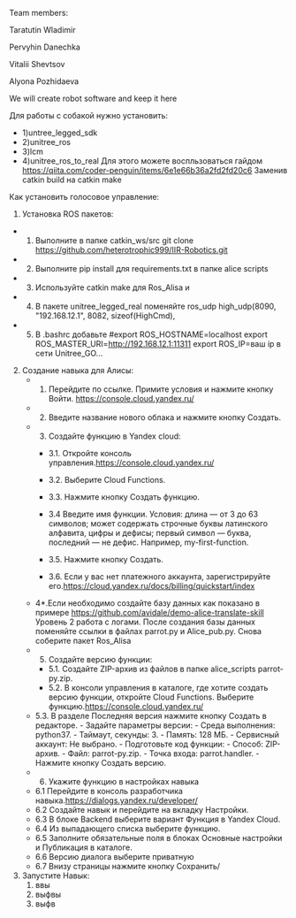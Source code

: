 Team members:

Taratutin Wladimir

Pervyhin Danechka

Vitalii Shevtsov

Alyona Pozhidaeva

We will create robot software and keep it here

Для работы с собакой нужно установить:
- 1)untree_legged_sdk
- 2)unitree_ros
- 3)lcm
- 4)unitree_ros_to_real
Для этого можете воспльзоваться гайдом https://qiita.com/coder-penguin/items/6e1e66b36a2fd2fd20c6
Заменив catkin build на catkin make

Как установить голосовое управление:
1) Установка ROS пакетов:
  - 1. Выполните в папке catkin_ws/src git clone https://github.com/heterotrophic999/IIR-Robotics.git
  - 2. Выполните pip install для requirements.txt в папке alice scripts 
  - 3. Используйте catkin make для Ros_Alisa и  
  - 4. В пакете unitree_legged_real поменяйте ros_udp high_udp(8090, "192.168.12.1", 8082, sizeof(HighCmd),
  - 5. В .bashrc добавьте 
     #export ROS_HOSTNAME=localhost
     export ROS_MASTER_URI=http://192.168.12.1:11311
     export ROS_IP=ваш ip в сети Unitree_GO...
2) Cоздание навыка для Алисы:
   - 1. Перейдите по ссылке. Примите условия и нажмите кнопку Войти. https://console.cloud.yandex.ru/
   - 2. Введите название нового облака и нажмите кнопку Создать.
   - 3. Создайте функцию в Yandex cloud:
     -  3.1. Откройте консоль управления.https://console.cloud.yandex.ru/
     -  3.2. Выберите Cloud Functions.
     -  3.3. Нажмите кнопку Создать функцию.
     -  3.4 Введите имя функции. Условия:
            длина — от 3 до 63 символов;
            может содержать строчные буквы латинского алфавита, цифры и дефисы;
            первый символ — буква, последний — не дефис.
            Например, my-first-function.
            
      - 3.5. Нажмите кнопку Создать.
      - 3.6. Если у вас нет платежного аккаунта, зарегистрируйте его.https://cloud.yandex.ru/docs/billing/quickstart/index
   - 4*.Если необходимо создайте базу данных как показано в примере https://github.com/avidale/demo-alice-translate-skill Уровень 2 работа с логами. После создания базы данных поменяйте ссылки в файлах parrot.py и  Alice_pub.py. Снова соберите пакет Ros_Alisa
   - 5. Создайте версию функции:
     -  5.1.  Создайте ZIP-архив из файлов в папке alice_scripts parrot-py.zip.
     -  5.2.  В консоли управления в каталоге, где хотите создать версию функции, откройте Cloud Functions. Выберите функцию.https://console.cloud.yandex.ru/
    -   5.3.  В разделе Последняя версия нажмите кнопку Создать в редакторе.
             - Задайте параметры версии:
              -  Среда выполнения: python37.
               - Таймаут, секунды: 3.
               - Память: 128 МБ.
               - Сервисный аккаунт: Не выбрано.
             - Подготовьте код функции:
              -  Способ: ZIP-архив.
               - Файл: parrot-py.zip.
               - Точка входа: parrot.handler.
             - Нажмите кнопку Создать версию.
   -  6. Укажите функцию в настройках навыка
     -   6.1 Перейдите в консоль разработчика навыка.https://dialogs.yandex.ru/developer/
      -  6.2 Создайте навык и перейдите на вкладку Настройки.
      -  6.3 В блоке Backend выберите вариант Функция в Yandex Cloud.
      -  6.4 Из выпадающего списка выберите функцию.
      -  6.5 Заполните обязательные поля в блоках Основные настройки и Публикация в каталоге.
      -  6.6 Версию диалога выберите приватную
      -  6.7 Внизу страницы нажмите кнопку Сохранить/
 3) Запустите Навык:
    1. ввы
    2. выфвы
    3. выфв

   
